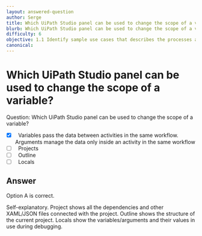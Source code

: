 ```yaml
---
layout: answered-question
author: Serge
title: Which UiPath Studio panel can be used to change the scope of a variable?
blurb: Which UiPath Studio panel can be used to change the scope of a variable?
difficulty: 6
objective: 1.1 Identify sample use cases that describes the processes and workloads that can be automated
canonical: 
---
```


<h1>Which UiPath Studio panel can be used to change the scope of a variable?</h1>

Question:  Which UiPath Studio panel can be used to change the scope of a variable?

 - [X] &nbsp;  Variables pass the data between activities in the same workflow.  Arguments manage the data only inside an activity in the same workflow
 - [ ] &nbsp;  Projects
 - [ ] &nbsp;  Outline
 - [ ] &nbsp;  Locals

## Answer

Option A is correct.

Self-explanatory.  Project shows all the dependencies and other XAML/JSON files connected with the project.  Outline shows the structure of the current project. Locals show the variables/arguments and their values in use during debugging.

